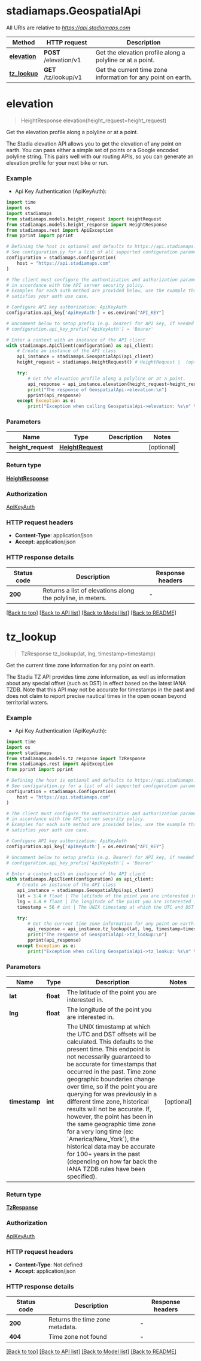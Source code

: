 # stadiamaps.GeospatialApi

All URIs are relative to *https://api.stadiamaps.com*

Method | HTTP request | Description
------------- | ------------- | -------------
[**elevation**](GeospatialApi.md#elevation) | **POST** /elevation/v1 | Get the elevation profile along a polyline or at a point.
[**tz_lookup**](GeospatialApi.md#tz_lookup) | **GET** /tz/lookup/v1 | Get the current time zone information for any point on earth.


# **elevation**
> HeightResponse elevation(height_request=height_request)

Get the elevation profile along a polyline or at a point.

The Stadia elevation API allows you to get the elevation of any point on earth. You can pass either a simple set of points or a Google encoded polyline string. This pairs well with our routing APIs, so you can generate an elevation profile for your next bike or run.

### Example

* Api Key Authentication (ApiKeyAuth):
```python
import time
import os
import stadiamaps
from stadiamaps.models.height_request import HeightRequest
from stadiamaps.models.height_response import HeightResponse
from stadiamaps.rest import ApiException
from pprint import pprint

# Defining the host is optional and defaults to https://api.stadiamaps.com
# See configuration.py for a list of all supported configuration parameters.
configuration = stadiamaps.Configuration(
    host = "https://api.stadiamaps.com"
)

# The client must configure the authentication and authorization parameters
# in accordance with the API server security policy.
# Examples for each auth method are provided below, use the example that
# satisfies your auth use case.

# Configure API key authorization: ApiKeyAuth
configuration.api_key['ApiKeyAuth'] = os.environ["API_KEY"]

# Uncomment below to setup prefix (e.g. Bearer) for API key, if needed
# configuration.api_key_prefix['ApiKeyAuth'] = 'Bearer'

# Enter a context with an instance of the API client
with stadiamaps.ApiClient(configuration) as api_client:
    # Create an instance of the API class
    api_instance = stadiamaps.GeospatialApi(api_client)
    height_request = stadiamaps.HeightRequest() # HeightRequest |  (optional)

    try:
        # Get the elevation profile along a polyline or at a point.
        api_response = api_instance.elevation(height_request=height_request)
        print("The response of GeospatialApi->elevation:\n")
        pprint(api_response)
    except Exception as e:
        print("Exception when calling GeospatialApi->elevation: %s\n" % e)
```


### Parameters

Name | Type | Description  | Notes
------------- | ------------- | ------------- | -------------
 **height_request** | [**HeightRequest**](HeightRequest.md)|  | [optional] 

### Return type

[**HeightResponse**](HeightResponse.md)

### Authorization

[ApiKeyAuth](../README.md#ApiKeyAuth)

### HTTP request headers

 - **Content-Type**: application/json
 - **Accept**: application/json

### HTTP response details
| Status code | Description | Response headers |
|-------------|-------------|------------------|
**200** | Returns a list of elevations along the polyline, in meters. |  -  |

[[Back to top]](#) [[Back to API list]](../README.md#documentation-for-api-endpoints) [[Back to Model list]](../README.md#documentation-for-models) [[Back to README]](../README.md)

# **tz_lookup**
> TzResponse tz_lookup(lat, lng, timestamp=timestamp)

Get the current time zone information for any point on earth.

The Stadia TZ API provides time zone information, as well as information about any special offset (such as DST) in effect based on the latest IANA TZDB. Note that this API may not be accurate for timestamps in the past and does not claim to report precise nautical times in the open ocean beyond territorial waters.

### Example

* Api Key Authentication (ApiKeyAuth):
```python
import time
import os
import stadiamaps
from stadiamaps.models.tz_response import TzResponse
from stadiamaps.rest import ApiException
from pprint import pprint

# Defining the host is optional and defaults to https://api.stadiamaps.com
# See configuration.py for a list of all supported configuration parameters.
configuration = stadiamaps.Configuration(
    host = "https://api.stadiamaps.com"
)

# The client must configure the authentication and authorization parameters
# in accordance with the API server security policy.
# Examples for each auth method are provided below, use the example that
# satisfies your auth use case.

# Configure API key authorization: ApiKeyAuth
configuration.api_key['ApiKeyAuth'] = os.environ["API_KEY"]

# Uncomment below to setup prefix (e.g. Bearer) for API key, if needed
# configuration.api_key_prefix['ApiKeyAuth'] = 'Bearer'

# Enter a context with an instance of the API client
with stadiamaps.ApiClient(configuration) as api_client:
    # Create an instance of the API class
    api_instance = stadiamaps.GeospatialApi(api_client)
    lat = 3.4 # float | The latitude of the point you are interested in.
    lng = 3.4 # float | The longitude of the point you are interested in.
    timestamp = 56 # int | The UNIX timestamp at which the UTC and DST offsets will be calculated. This defaults to the present time. This endpoint is not necessarily guaranteed to be accurate for timestamps that occurred in the past. Time zone geographic boundaries change over time, so if the point you are querying for was previously in a different time zone, historical results will not be accurate. If, however, the point has been in the same geographic time zone for a very long time (ex: `America/New_York`), the historical data may be accurate for 100+ years in the past (depending on how far back the IANA TZDB rules have been specified). (optional)

    try:
        # Get the current time zone information for any point on earth.
        api_response = api_instance.tz_lookup(lat, lng, timestamp=timestamp)
        print("The response of GeospatialApi->tz_lookup:\n")
        pprint(api_response)
    except Exception as e:
        print("Exception when calling GeospatialApi->tz_lookup: %s\n" % e)
```


### Parameters

Name | Type | Description  | Notes
------------- | ------------- | ------------- | -------------
 **lat** | **float**| The latitude of the point you are interested in. | 
 **lng** | **float**| The longitude of the point you are interested in. | 
 **timestamp** | **int**| The UNIX timestamp at which the UTC and DST offsets will be calculated. This defaults to the present time. This endpoint is not necessarily guaranteed to be accurate for timestamps that occurred in the past. Time zone geographic boundaries change over time, so if the point you are querying for was previously in a different time zone, historical results will not be accurate. If, however, the point has been in the same geographic time zone for a very long time (ex: &#x60;America/New_York&#x60;), the historical data may be accurate for 100+ years in the past (depending on how far back the IANA TZDB rules have been specified). | [optional] 

### Return type

[**TzResponse**](TzResponse.md)

### Authorization

[ApiKeyAuth](../README.md#ApiKeyAuth)

### HTTP request headers

 - **Content-Type**: Not defined
 - **Accept**: application/json

### HTTP response details
| Status code | Description | Response headers |
|-------------|-------------|------------------|
**200** | Returns the time zone metadata. |  -  |
**404** | Time zone not found |  -  |

[[Back to top]](#) [[Back to API list]](../README.md#documentation-for-api-endpoints) [[Back to Model list]](../README.md#documentation-for-models) [[Back to README]](../README.md)

